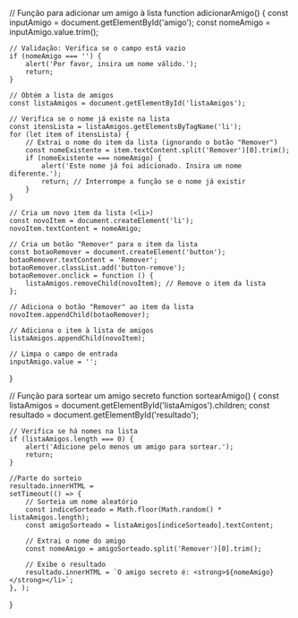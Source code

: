 // Função para adicionar um amigo à lista
function adicionarAmigo() {
    const inputAmigo = document.getElementById('amigo');
    const nomeAmigo = inputAmigo.value.trim();

    // Validação: Verifica se o campo está vazio
    if (nomeAmigo === '') {
        alert('Por favor, insira um nome válido.');
        return;
    }

    // Obtém a lista de amigos
    const listaAmigos = document.getElementById('listaAmigos');

    // Verifica se o nome já existe na lista
    const itensLista = listaAmigos.getElementsByTagName('li');
    for (let item of itensLista) {
        // Extrai o nome do item da lista (ignorando o botão "Remover")
        const nomeExistente = item.textContent.split('Remover')[0].trim();
        if (nomeExistente === nomeAmigo) {
            alert('Este nome já foi adicionado. Insira um nome diferente.');
            return; // Interrompe a função se o nome já existir
        }
    }

    // Cria um novo item da lista (<li>)
    const novoItem = document.createElement('li');
    novoItem.textContent = nomeAmigo;

    // Cria um botão "Remover" para o item da lista
    const botaoRemover = document.createElement('button');
    botaoRemover.textContent = 'Remover';
    botaoRemover.classList.add('button-remove');
    botaoRemover.onclick = function () {
        listaAmigos.removeChild(novoItem); // Remove o item da lista
    };

    // Adiciona o botão "Remover" ao item da lista
    novoItem.appendChild(botaoRemover);

    // Adiciona o item à lista de amigos
    listaAmigos.appendChild(novoItem);

    // Limpa o campo de entrada
    inputAmigo.value = '';
}

// Função para sortear um amigo secreto
function sortearAmigo() {
    const listaAmigos = document.getElementById('listaAmigos').children;
    const resultado = document.getElementById('resultado');

    // Verifica se há nomes na lista
    if (listaAmigos.length === 0) {
        alert('Adicione pelo menos um amigo para sortear.');
        return;
    }

    //Parte do sorteio
    resultado.innerHTML = 
    setTimeout(() => {
        // Sorteia um nome aleatório
        const indiceSorteado = Math.floor(Math.random() * listaAmigos.length);
        const amigoSorteado = listaAmigos[indiceSorteado].textContent;

        // Extrai o nome do amigo
        const nomeAmigo = amigoSorteado.split('Remover')[0].trim();

        // Exibe o resultado
        resultado.innerHTML = `O amigo secreto é: <strong>${nomeAmigo}</strong></li>`;
    }, ); 
}
